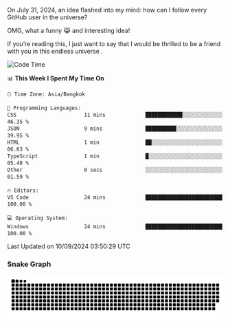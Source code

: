 On July 31, 2024, an idea flashed into my mind: how can I follow every GitHub user in the universe?

OMG, what a funny 😹 and interesting idea!

If you’re reading this, I just want to say that I would be thrilled to be a friend with you in this endless universe . 


<!--START_SECTION:waka-->
![Code Time](http://img.shields.io/badge/Code%20Time-8%20hrs%2040%20mins-blue)

📊 **This Week I Spent My Time On** 

```text
🕑︎ Time Zone: Asia/Bangkok

💬 Programming Languages: 
CSS                      11 mins             ████████████░░░░░░░░░░░░░   46.35 % 
JSON                     9 mins              ██████████░░░░░░░░░░░░░░░   39.95 % 
HTML                     1 min               ██░░░░░░░░░░░░░░░░░░░░░░░   06.63 % 
TypeScript               1 min               █░░░░░░░░░░░░░░░░░░░░░░░░   05.48 % 
Other                    0 secs              ░░░░░░░░░░░░░░░░░░░░░░░░░   01.59 % 

🔥 Editors: 
VS Code                  24 mins             █████████████████████████   100.00 % 

💻 Operating System: 
Windows                  24 mins             █████████████████████████   100.00 % 
```


 Last Updated on 10/09/2024 03:50:29 UTC
<!--END_SECTION:waka-->

### Snake Graph
![snake graph](https://github.com/tqlucitvn/tqlucitvn/blob/snake-graph-output/github-contribution-grid-snake.svg)
